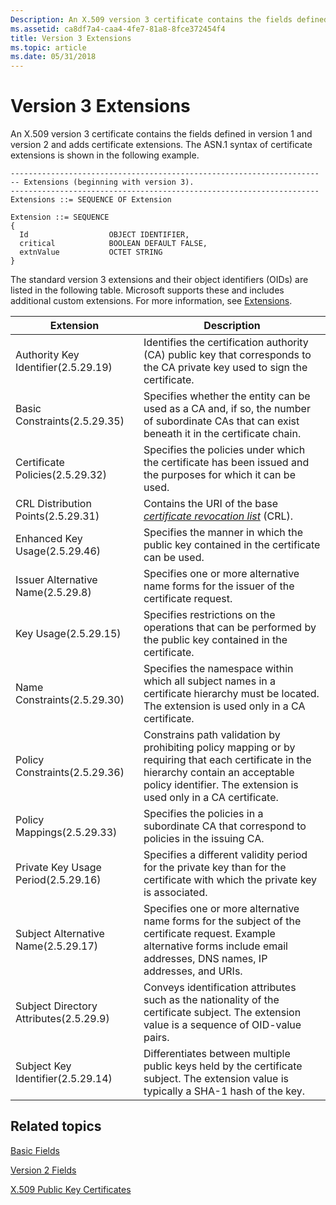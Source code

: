```yaml
---
Description: An X.509 version 3 certificate contains the fields defined in version 1 and version 2 and adds certificate extensions. The ASN.1 syntax of certificate extensions is shown in the following example.
ms.assetid: ca8df7a4-caa4-4fe7-81a8-8fce372454f4
title: Version 3 Extensions
ms.topic: article
ms.date: 05/31/2018
---
```


# Version 3 Extensions

An X.509 version 3 certificate contains the fields defined in version 1 and version 2 and adds certificate extensions. The ASN.1 syntax of certificate extensions is shown in the following example.

``` syntax
---------------------------------------------------------------------
-- Extensions (beginning with version 3).
---------------------------------------------------------------------
Extensions ::= SEQUENCE OF Extension

Extension ::= SEQUENCE 
{
  Id                  OBJECT IDENTIFIER,
  critical            BOOLEAN DEFAULT FALSE,
  extnValue           OCTET STRING
}
```

The standard version 3 extensions and their object identifiers (OIDs) are listed in the following table. 
Microsoft supports these and includes additional custom extensions. 
For more information, see [Extensions](extensions.md).

| Extension                                         | Description                                                                                                                                                                                              |
|---------------------------------------------------|----------------------------------------------------------------------------------------------------------------------------------------------------------------------------------------------------------|
| Authority Key Identifier(2.5.29.19)<br/>    | Identifies the certification authority (CA) public key that corresponds to the CA private key used to sign the certificate.                                                                              |
| Basic Constraints(2.5.29.35)<br/>           | Specifies whether the entity can be used as a CA and, if so, the number of subordinate CAs that can exist beneath it in the certificate chain.                                                           |
| Certificate Policies(2.5.29.32)<br/>        | Specifies the policies under which the certificate has been issued and the purposes for which it can be used.                                                                                            |
| CRL Distribution Points(2.5.29.31)<br/>     | Contains the URI of the base [*certificate revocation list*](/windows/desktop/SecGloss/c-gly) (CRL).                                  |
| Enhanced Key Usage(2.5.29.46)<br/>          | Specifies the manner in which the public key contained in the certificate can be used.                                                                                                                   |
| Issuer Alternative Name(2.5.29.8)<br/>      | Specifies one or more alternative name forms for the issuer of the certificate request.                                                                                                                  |
| Key Usage(2.5.29.15)<br/>                   | Specifies restrictions on the operations that can be performed by the public key contained in the certificate.                                                                                           |
| Name Constraints(2.5.29.30)<br/>            | Specifies the namespace within which all subject names in a certificate hierarchy must be located. The extension is used only in a CA certificate.                                                       |
| Policy Constraints(2.5.29.36)<br/>          | Constrains path validation by prohibiting policy mapping or by requiring that each certificate in the hierarchy contain an acceptable policy identifier. The extension is used only in a CA certificate. |
| Policy Mappings(2.5.29.33)<br/>             | Specifies the policies in a subordinate CA that correspond to policies in the issuing CA.                                                                                                                |
| Private Key Usage Period(2.5.29.16)<br/>    | Specifies a different validity period for the private key than for the certificate with which the private key is associated.                                                                             |
| Subject Alternative Name(2.5.29.17)<br/>    | Specifies one or more alternative name forms for the subject of the certificate request. Example alternative forms include email addresses, DNS names, IP addresses, and URIs.                           |
| Subject Directory Attributes(2.5.29.9)<br/> | Conveys identification attributes such as the nationality of the certificate subject. The extension value is a sequence of OID-value pairs.                                                              |
| Subject Key Identifier(2.5.29.14)<br/>      | Differentiates between multiple public keys held by the certificate subject. The extension value is typically a SHA-1 hash of the key.                                                                   |



 

## Related topics

<dl> <dt>

[Basic Fields](about-basic-fields.md)
</dt> <dt>

[Version 2 Fields](about-version-2-fields.md)
</dt> <dt>

[X.509 Public Key Certificates](about-x-509-public-key-certificates.md)
</dt> </dl>

 

